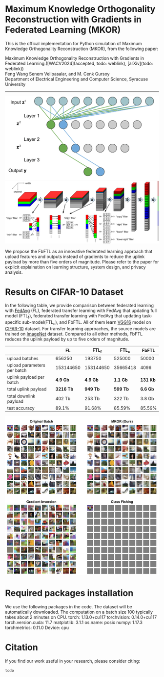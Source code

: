 # Maximum Knowledge Orthogonality Reconstruction with Gradients in Federated Learning (MKOR)

This is the offical implementation for Python simulation of Maximum Knowledge Orthogonality Reconstruction (MKOR), from the following paper: 

  Maximum Knowledge Orthogonality Reconstruction with Gradients in Federated Learning.([WACV2024](accepted, todo: weblink), [arXiv](todo: weblink))  
Feng Wang Senem Velipasalar, and M. Cenk Gursoy  
Department of Electrical Engineering and Computer Science, Syracuse University

---

<img src="https://github.com/wfwf10/MKOR/blob/main/diagrams/dense_decouple.png" width="644">

<img src="https://github.com/wfwf10/MKOR/blob/main/diagrams/conv_orthogonal_largeFont.png" width="644">

We propose the FbFTL as an innovative federated learning approach that upload features and outputs instead of gradients to reduce the uplink payload by more than five orders of magnitude. Please refer to the paper for explicit explaination on learning structure, system design, and privacy analysis.


# Results on CIFAR-10 Dataset
In the following table, we provide comparison between federated learning with [FedAvg](http://proceedings.mlr.press/v54/mcmahan17a.html) (FL), federated transfer learning with FedAvg that updating full model (FTL<sub>f</sub>), federated transfer learning with FedAvg that updating task-specific sub-model(FTL<sub>c</sub>), and FbFTL. All of them learn [VGG16](https://arxiv.org/abs/1409.1556) model on [CIFAR-10](http://citeseerx.ist.psu.edu/viewdoc/download?doi=10.1.1.222.9220&rep=rep1&type=pdf) dataset. For transfer learning approaches, the source models are trained on [ImageNet](https://ieeexplore.ieee.org/abstract/document/5206848?casa_token=QncCRBM1tzAAAAAA:QuoJhjJAHRplmLJ4jcFw5JWdfASjmbIVlvpCrHgTPIFu63gpSUlBeACB78S0AH34qqQnsBOdoQ) dataset. Compared to all other methods, FbFTL reduces the uplink payload by up to five orders of magnitude. 

| | FL | FTL<sub>f</sub> | FTL<sub>c</sub> | FbFTL  |
| ---- | ----- | ---- | ---- | ---- |
| upload batches | 656250 | 193750 | 525000 | 50000 |
| upload parameters per batch | 153144650 | 153144650 | 35665418 | 4096 |
| uplink payload per batch | **4.9 Gb** | **4.9 Gb** | **1.1 Gb** | **131 Kb**  |
| total uplink payload | **3216 Tb** | **949 Tb** | **599 Tb** | **6.6 Gb** |
| total downlink payload | 402 Tb | 253 Tb | 322 Tb | 3.8 Gb |
| test accuracy | 89.1\% | 91.68\% | 85.59\% | 85.59\% |

<img src="https://github.com/wfwf10/MKOR/blob/main/diagrams/outputs.png" width="644">

# Required packages installation
We use the following packages in the code. The dataset will be automatically downloaded. The computation on a batch size 100 typically takes about 2 minutes on CPU.
torch: 1.13.0+cu117
torchvision: 0.14.0+cu117
torch.version.cuda: 11.7
matplotlib: 3.1.1
os.name: posix
numpy: 1.17.3
torchmetrics: 0.11.0
Device: cpu


# Citation
If you find our work useful in your research, please consider citing:
```
todo
```
